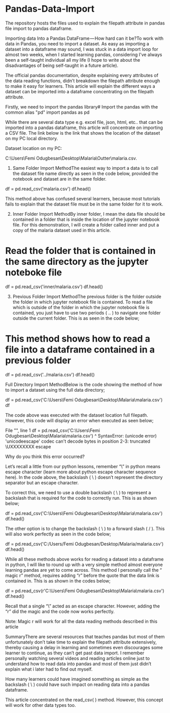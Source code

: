 # Pandas-Data-Import
The repository hosts the files used to explain the filepath attribute in pandas file import to pandas dataframe.

Importing data Into a Pandas DataFrame — How hard can it be?To work with data in Pandas, you need to import a dataset. As easy as importing a dataset into a dataframe may sound, I was stuck in a data import loop for almost two weeks, when I started learning pandas, considering I've always been a self-taught individual all my life (I hope to write about the disadvantages of being self-taught in a future article). 

The official pandas documentation, despite explaining every attributes of the data reading functions, didn’t breakdown the filepath attribute enough to make it easy for learners.
This article will explain the different ways a dataset can be imported into a dataframe concentrating on the filepath attribute.

Firstly, we need to import the pandas library# Import the pandas with the common alias "pd"
import pandas as pd

While there are several data type e.g. excel file, json, html, etc.. that can be imported into a pandas dataframe, this article will concentrate on importing a CSV file. The link below is the link that shows the location of the dataset on my PC local directory.

Dataset location on my PC: 

C:\Users\Femi Odugbesan\Desktop\Malaria\Outter\malaria.csv.

1. Same Folder Import MethodThe easiest way to import a data is to call the dataset file name directly as seen in the code below, provided the notebook and dataset are in the same folder.

df = pd.read_csv('malaria.csv')
df.head()

This method above has confused several learners, because most tutorials fails to explain that the dataset file must be in the same folder for it to work.

2. Inner Folder Import MethodBy inner folder, I mean the data file should be contained in a folder that is inside the location of the jupyter notebook file. For this demonstration, I will create a folder called inner and put a copy of the malaria dataset used in this article.

# Read the folder that is contained in the same directory as the jupyter noteboke file
df = pd.read_csv('inner/malaria.csv')
df.head()

3. Previous Folder Import MethodThe previous folder is the folder outside the folder in which jupyter notebook file is contained. To read a file which is outside of the folder in which the jupyter notebook file is contained, you just have to use two periods ( .. ) to navigate one folder outside the current folder. This is as seen in the code below;

# This method shows how to read a file into a dataframe contained in a previous folder

df = pd.read_csv('../malaria.csv')
df.head()

Full Directory Import MethodBelow is the code showing the method of how to import a dataset using the full data directory;

df = pd.read_csv('C:\Users\Femi Odugbesan\Desktop\Malaria\malaria.csv')
df

The code above was executed with the dataset location full filepath. However, this code will display an error when executed as seen below;

File "<ipython-input-34-8b17d5e6d40c>", line 1
    df = pd.read_csv('C:\Users\Femi Odugbesan\Desktop\Malaria\malaria.csv')
                    ^
SyntaxError: (unicode error) 'unicodeescape' codec can't decode bytes in position 2-3: truncated \UXXXXXXXX escape

Why do you think this error occurred? 

Let’s recall a little from our python lessons, remember “\” in python means escape character (learn more about python escape character sequence here). In the code above, the backslash ( \ ) doesn’t represent the directory separator but an escape character.

To correct this, we need to use a double backslash ( \\ ) to represent a backslash that is required for the code to correctly run. This is as shown below;

df = pd.read_csv('C:\\Users\\Femi Odugbesan\\Desktop\\Malaria\\malaria.csv')
df.head()

The other option is to change the backslash ( \ ) to a forward slash ( / ). This will also work perfectly as seen in the code below;

df = pd.read_csv('C:/Users/Femi Odugbesan/Desktop/Malaria/malaria.csv')
df.head()

While all these methods above works for reading a dataset into a dataframe in python, I will like to round up with a very simple method almost everyone learning pandas are yet to come across. This method I personally  call the “ magic r” method, requires adding “r” before the quote that the data link is contained in. This is as shown in the codes below;

df = pd.read_csv(r'C:\Users\Femi Odugbesan\Desktop\Malaria\malaria.csv')
df.head()

Recall that a single “\” acted as an escape character. However, adding the “r” did the magic and the code now works perfectly. 

Note: Magic r will work for all the data reading methods described in this article

SummaryThere are several resources that teaches pandas but most of them unfortunately don’t take time to explain the filepath attribute extensively, thereby causing a delay in learning and sometimes even discourages some learner to continue, as they can’t get past data import. I remember personally watching several videos and reading articles online just to understand how to read data into pandas and most of them just didn’t explain what i later had to find out myself. 

How many learners could have imagined something as simple as the backslash ( \ ) could have such impact on reading data into a pandas dataframe.

This article concentrated on the read_csv( ) method. However, this concept will work for other data types too.
